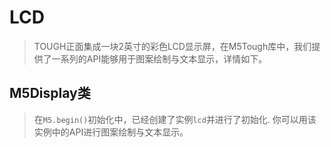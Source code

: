 # LCD

>TOUGH正面集成一块2英寸的彩色LCD显示屏，在M5Tough库中，我们提供了一系列的API能够用于图案绘制与文本显示，详情如下。

## M5Display类

>在`M5.begin()`初始化中，已经创建了实例`lcd`并进行了初始化. 你可以用该实例中的API进行图案绘制与文本显示。


